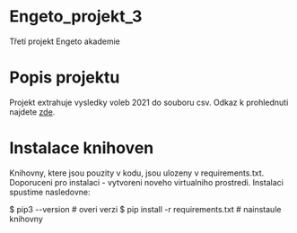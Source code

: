 # Engeto_projekt_3
Třetí projekt Engeto akademie
# Popis projektu
Projekt extrahuje vysledky voleb 2021 do souboru csv. Odkaz k prohlednuti najdete [zde](https://volby.cz/pls/ps2021/ps3?xjazyk=CZ).
# Instalace knihoven
Knihovny, ktere jsou pouzity v kodu, jsou ulozeny v requirements.txt. Doporuceni pro instalaci - vytvoreni noveho virtualniho prostredi.
Instalaci spustime nasledovne:

$ pip3 --version                        # overi verzi
$ pip install -r requirements.txt       # nainstaule knihovny



